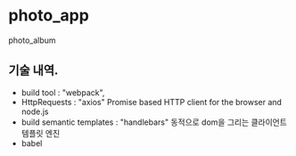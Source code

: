 # photo_app
photo_album

## 기술 내역.
- build tool : "webpack",
- HttpRequests : "axios"
  Promise based HTTP client for the browser and node.js
- build semantic templates : "handlebars"
  동적으로 dom을 그리는 클라이언트 템플릿 엔진
- babel 
